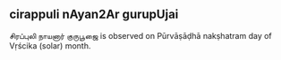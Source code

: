 ## cirappuli nAyan2Ar gurupUjai

சிரப்புலி நாயனார் குருபூஜை is observed on Pūrvāṣāḍhā nakṣhatram day of Vṛścika (solar) month.



